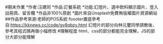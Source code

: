 #期末作業
*作者:汪建同
*作品:訂餐系統
*功能:幻燈片、選中飲料顯示圖片、登入註冊頁、留言欄
*作品非100%原創
*圖片來自Unsplash免費無版權圖片資源網站
##作品參考來源:老師的POS系統
foooter置底參考自:https://kknews.cc/code/gv8qbzy.html
幻燈片的部分向林元璽同學請教後，參考其程式碼再做小幅修改
#理解程度
html、css的部分都能完全理解，JS的部分大部分能理解

